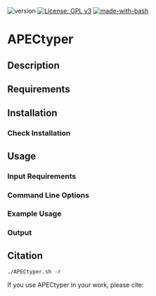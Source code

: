 ![version](https://img.shields.io/badge/version-1.0.0-blue)
[![License: GPL v3](https://img.shields.io/badge/License-GPL%20v3-green.svg)](https://www.gnu.org/licenses/old-licenses/gpl-3.0.en.html)
[![made-with-bash](https://img.shields.io/badge/Made%20with-Bash-1f425f.svg)](https://www.gnu.org/software/bash/)



# APECtyper

## Description

## Requirements

## Installation


### Check Installation

## Usage

### Input Requirements


### Command Line Options

### Example Usage

### Output

## Citation

```
./APECtyper.sh -r
```
If you use APECtyper in your work, please cite:  




